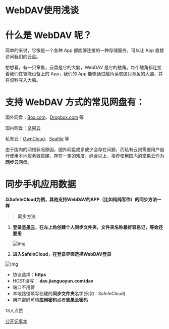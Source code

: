 # WebDAV使用浅谈

# 什么是 WebDAV 呢？

简单的来说，它像是一个各种 App 都能够连接的一种存储服务，可以让 App 直接访问我们的云盘。

想想看，有一只章鱼，云盘是它的大脑，WebDAV 是它的触角。每个触角都连接着我们在智能设备上的 App，我们的 App 能够通过触角读取这只章鱼的大脑，并将资料写入大脑。

# 支持 WebDAV 方式的常见网盘有：

国外网盘：[Box.com](https://box.com/)、[Dropbox.com](https://www.dropbox.com/) 等

国内网盘：[坚果云](https://jianguoyun.com/)

私有云：[OwnCloud](https://owncloud.org/)、[Seafile](https://www.seafile.com/) 等

由于国内的网络状况原因，国外网盘或多或少会存在问题，而私有云则需要用户自行使用本地服务器搭建，存在一定的难度。综合以上，推荐使用国内的坚果云作为**同步云**网盘。

# 同步手机应用数据

**以SafeInCloud为例，其他支持WebDAV的APP（比如纯纯写作）的同步方法一样**

> **同步方法**

1. **登录[坚果云](https://link.jianshu.com/?t=https://www.jianguoyun.com/)，在左上角创建个人同步文件夹，文件夹名称最好容易记，等会还要用**

   ![img](https://upload-images.jianshu.io/upload_images/8571330-2d69eb088274a618.png?imageMogr2/auto-orient/strip|imageView2/2/w/977/format/webp)

   

2. **进入SafeInCloud，在登录界面选择WebDAV登录**

![img](https://upload-images.jianshu.io/upload_images/8571330-9c115b7de78612bb.png?imageMogr2/auto-orient/strip|imageView2/2/w/513/format/webp)

- 协议选择：**https**
- HOST填写： **dav.jianguoyun.com/dav**
- 端口不用管
- 本地路径填写创建的**同步文件夹**名字(例如：SafeInCloud)
- 用户密码可填**应用密码**或者**坚果云密码**



13人点赞



[公开记事本](https://www.jianshu.com/nb/17881283)